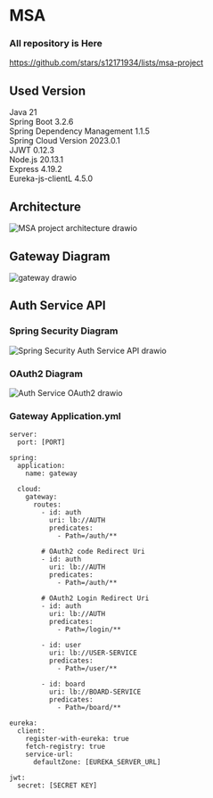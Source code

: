 # MSA
### All repository is Here
https://github.com/stars/s12171934/lists/msa-project

## Used Version
Java 21   
Spring Boot 3.2.6   
Spring Dependency Management 1.1.5   
Spring Cloud Version 2023.0.1   
JJWT 0.12.3   
Node.js 20.13.1   
Express 4.19.2   
Eureka-js-clientL 4.5.0   


## Architecture
![MSA project architecture drawio](https://github.com/s12171934/toy-gateway/assets/148848550/c573e2c3-eb15-4361-8470-797c08f40de6)


## Gateway Diagram
![gateway drawio](https://github.com/s12171934/toy-gateway/assets/148848550/5b0cb993-e6ee-4823-b3c0-3057269d8eb9)

## Auth Service API

### Spring Security Diagram
![Spring Security Auth Service API drawio](https://github.com/s12171934/toy-gateway/assets/148848550/b3101bcc-94fa-4467-9eaa-925319c8a788)


### OAuth2 Diagram
![Auth Service OAuth2 drawio](https://github.com/s12171934/toy-gateway/assets/148848550/a85c2209-94c0-4c40-9968-30640d196ce5)


### Gateway Application.yml
```
server:
  port: [PORT]

spring:
  application:
    name: gateway

  cloud:
    gateway:
      routes:
        - id: auth
          uri: lb://AUTH
          predicates:
            - Path=/auth/**

        # OAuth2 code Redirect Uri
        - id: auth
          uri: lb://AUTH
          predicates:
            - Path=/auth/**

        # OAuth2 Login Redirect Uri
        - id: auth
          uri: lb://AUTH
          predicates:
            - Path=/login/**

        - id: user
          uri: lb://USER-SERVICE
          predicates:
            - Path=/user/**

        - id: board
          uri: lb://BOARD-SERVICE
          predicates:
            - Path=/board/**    

eureka:
  client:
    register-with-eureka: true
    fetch-registry: true
    service-url:
      defaultZone: [EUREKA_SERVER_URL]

jwt:
  secret: [SECRET KEY]

```


